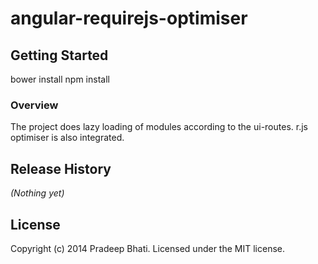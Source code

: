 angular-requirejs-optimiser
================

## Getting Started
bower install
npm install

### Overview
The project does lazy loading of modules according to the ui-routes. r.js optimiser is also integrated.

## Release History
_(Nothing yet)_

## License
Copyright (c) 2014 Pradeep Bhati. Licensed under the MIT license.
